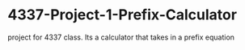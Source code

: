 # 4337-Project-1-Prefix-Calculator
project for 4337 class. Its a calculator that takes in a prefix equation
